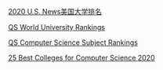 [2020 U.S. News美国大学排名](https://zhuanlan.zhihu.com/p/44306419)

[QS World University Rankings](https://www.topuniversities.com/university-rankings/world-university-rankings/2020)

[QS Computer Science Subject Rankings](https://www.topuniversities.com/university-rankings/university-subject-rankings/2020/computer-science-information-systems)



[25 Best Colleges for Computer Science 2020](https://www.gradreports.com/best-colleges/computer-science)

